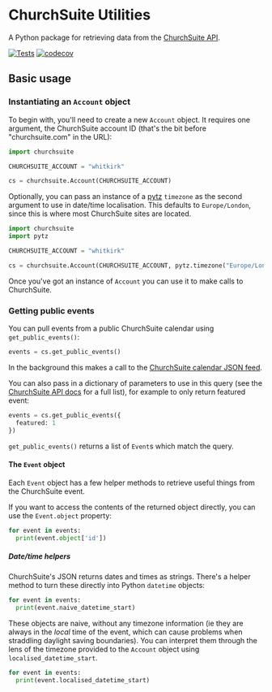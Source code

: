 # ChurchSuite Utilities
A Python package for retrieving data from the [ChurchSuite API](https://github.com/ChurchSuite/churchsuite-api).

[![Tests](https://github.com/whitkirkchurch/churchsuite-utilities/actions/workflows/test.yml/badge.svg)](https://github.com/whitkirkchurch/churchsuite-utilities/actions/workflows/test.yml) [![codecov](https://codecov.io/gh/whitkirkchurch/churchsuite-utilities/branch/main/graph/badge.svg?token=xoXJmZoxD8)](https://codecov.io/gh/whitkirkchurch/churchsuite-utilities)

## Basic usage

### Instantiating an `Account` object

To begin with, you'll need to create a new `Account` object. It requires one argument, the ChurchSuite account ID (that's the bit before "churchsuite.com" in the URL):

``` python
import churchsuite

CHURCHSUITE_ACCOUNT = "whitkirk"

cs = churchsuite.Account(CHURCHSUITE_ACCOUNT)
```

Optionally, you can pass an instance of a [pytz](http://pytz.sourceforge.net/) `timezone` as the second argument to use in date/time localisation. This defaults to `Europe/London`, since this is where most ChurchSuite sites are located.

``` python
import churchsuite
import pytz

CHURCHSUITE_ACCOUNT = "whitkirk"

cs = churchsuite.Account(CHURCHSUITE_ACCOUNT, pytz.timezone("Europe/London"))
```

Once you've got an instance of `Account` you can use it to make calls to ChurchSuite.

### Getting public events

You can pull events from a public ChurchSuite calendar using `get_public_events()`:

``` python
events = cs.get_public_events()
```

In the background this makes a call to the [ChurchSuite calendar JSON feed](https://github.com/ChurchSuite/churchsuite-api/blob/master/modules/embed.md#calendar-json-feed).

You can also pass in a dictionary of parameters to use in this query (see the [ChurchSuite API docs](https://github.com/ChurchSuite/churchsuite-api/blob/master/modules/embed.md#calendar-json-feed) for a full list), for example to only return featured event:

``` python
events = cs.get_public_events({
  featured: 1
})
```

`get_public_events()` returns a list of `Event`s which match the query.

#### The `Event` object

Each `Event` object has a few helper methods to retrieve useful things from the ChurchSuite event.

If you want to access the contents of the returned object directly, you can use the `Event.object` property:

``` python
for event in events:
  print(event.object['id'])
```

##### Date/time helpers

ChurchSuite's JSON returns dates and times as strings. There's a helper method to turn these directly into Python `datetime` objects:

``` python
for event in events:
  print(event.naive_datetime_start)
```

These objects are naive, without any timezone information (ie they are always in the _local_ time of the event, which can cause problems when straddling daylight saving boundaries). You can interpret them through the lens of the timezone provided to the `Account` object using `localised_datetime_start`.

``` python
for event in events:
  print(event.localised_datetime_start)
```
